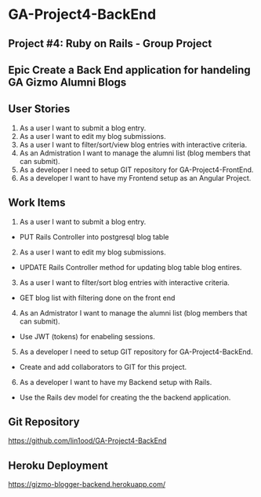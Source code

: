 # GA-Project4-BackEnd
## Project #4: Ruby on Rails - Group Project
## Epic Create a Back End application for handeling GA Gizmo Alumni Blogs 

## User Stories
1. As a user I want to submit a blog entry.
2. As a user I want to edit my blog submissions.
3. As a user I want to filter/sort/view blog entries with interactive criteria.
4. As an Admistration I want to manage the alumni list (blog members that can submit).
5. As a developer I need to setup GIT repository for GA-Project4-FrontEnd.
6. As a developer I want to have my Frontend setup as an Angular Project.
 
## Work Items
1. As a user I want to submit a blog entry.
* PUT Rails Controller into postgresql blog table
2. As a user I want to edit my blog submissions.
* UPDATE Rails Controller method for updating blog table blog entires.
3. As a user I want to filter/sort blog entries with interactive criteria.
* GET blog list with filtering done on the front end
4. As an Admistrator I want to manage the alumni list (blog members that can submit).
* Use JWT (tokens) for enabeling sessions.
5. As a developer I need to setup GIT repository for GA-Project4-BackEnd.
* Create and add collaborators to GIT for this project.
6. As a developer I want to have my Backend setup with Rails.
* Use the Rails dev model for creating the the backend application.

## Git Repository
https://github.com/lin1ood/GA-Project4-BackEnd

## Heroku Deployment
https://gizmo-blogger-backend.herokuapp.com/

